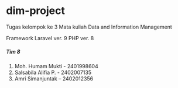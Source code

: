 # dim-project
Tugas kelompok ke 3 Mata kuliah Data and Information Management
<p>Framework Laravel ver. 9 PHP ver. 8</p>
<h5>Tim 8</h5>
<ol>
      <li>Moh. Humam Mukti - 2401998604</li>
      <li>Salsabila Alifia P. - 2402007135</li>
      <li>Amri Simanjuntak – 2402012356</li>
  </ol>
